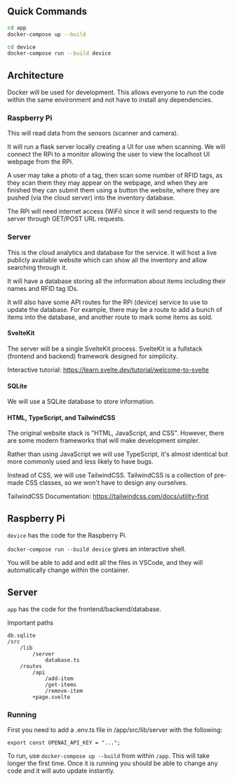 ## Quick Commands
```bash
cd app
docker-compose up --build
```

```bash
cd device
docker-compose run --build device
```

## Architecture

Docker will be used for development. This allows everyone to run the code within the same environment and not have to install any dependencies. 

### Raspberry Pi 

This will read data from the sensors (scanner and camera). 

It will run a flask server locally creating a UI for use when scanning. We will connect the RPi to a monitor allowing the user to view the localhost UI webpage from the RPi. 

A user may take a photo of a tag, then scan some number of RFID tags, as they scan them they may appear on the webpage, and when they are finished they can submit them using a button the website, where they are pushed (via the cloud server) into the inventory database. 

The RPi will need internet access (WiFi) since it will send requests to the server through GET/POST URL requests. 

### Server

This is the cloud analytics and database for the service. It will host a live publicly available website which can show all the inventory and allow searching through it. 

It will have a database storing all the information about items including their names and RFID tag IDs. 

It will also have some API routes for the RPi (device) service to use to update the database. For example, there may be a route to add a bunch of items into the database, and another route to mark some items as sold.

#### SvelteKit

The server will be a single SvelteKit process. SvelteKit is a fullstack (frontend and backend) framework designed for simplicity. 

Interactive tutorial: https://learn.svelte.dev/tutorial/welcome-to-svelte

#### SQLite

We will use a SQLite database to store information. 

#### HTML, TypeScript, and TailwindCSS

The original website stack is "HTML, JavaScript, and CSS". However, there are some modern frameworks that will make development simpler. 

Rather than using JavaScript we will use TypeScript, it's almost identical but more commonly used and less likely to have bugs. 

Instead of CSS, we will use TailwindCSS. TailwindCSS is a collection of pre-made CSS classes, so we won't have to design any ourselves. 

TailwindCSS Documentation: https://tailwindcss.com/docs/utility-first 

## Raspberry Pi

`device` has the code for the Raspberry Pi. 

`docker-compose run --build device` gives an interactive shell.

You will be able to add and edit all the files in VSCode, and they will automatically change within the container. 

## Server

`app` has the code for the frontend/backend/database. 

Important paths
```
db.sqlite
/src
    /lib
        /server
            database.ts
    /routes
        /api
            /add-item
            /get-items
            /remove-item
        +page.svelte
```

### Running

First you need to add a .env.ts file in /app/src/lib/server with the following:
```
export const OPENAI_API_KEY = "...";
```

To run, use `docker-compose up --build` from within `/app`. This will take longer the first time. Once it is running you should be able to change any code and it will auto update instantly. 
